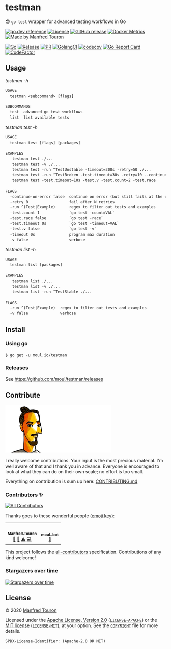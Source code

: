 # testman

😎 `go test` wrapper for advanced testing workflows in Go

[![go.dev reference](https://img.shields.io/badge/go.dev-reference-007d9c?logo=go&logoColor=white)](https://pkg.go.dev/moul.io/testman)
[![License](https://img.shields.io/badge/license-Apache--2.0%20%2F%20MIT-%2397ca00.svg)](https://github.com/moul/testman/blob/master/COPYRIGHT)
[![GitHub release](https://img.shields.io/github/release/moul/testman.svg)](https://github.com/moul/testman/releases)
[![Docker Metrics](https://images.microbadger.com/badges/image/moul/testman.svg)](https://microbadger.com/images/moul/testman)
[![Made by Manfred Touron](https://img.shields.io/badge/made%20by-Manfred%20Touron-blue.svg?style=flat)](https://manfred.life/)

[![Go](https://github.com/moul/testman/workflows/Go/badge.svg)](https://github.com/moul/testman/actions?query=workflow%3AGo)
[![Release](https://github.com/moul/testman/workflows/Release/badge.svg)](https://github.com/moul/testman/actions?query=workflow%3ARelease)
[![PR](https://github.com/moul/testman/workflows/PR/badge.svg)](https://github.com/moul/testman/actions?query=workflow%3APR)
[![GolangCI](https://golangci.com/badges/github.com/moul/testman.svg)](https://golangci.com/r/github.com/moul/testman)
[![codecov](https://codecov.io/gh/moul/testman/branch/master/graph/badge.svg)](https://codecov.io/gh/moul/testman)
[![Go Report Card](https://goreportcard.com/badge/moul.io/testman)](https://goreportcard.com/report/moul.io/testman)
[![CodeFactor](https://www.codefactor.io/repository/github/moul/testman/badge)](https://www.codefactor.io/repository/github/moul/testman)


## Usage

*testman -h*

[embedmd]:# (.tmp/root-usage.txt)
```txt
USAGE
  testman <subcommand> [flags]

SUBCOMMANDS
  test  advanced go test workflows
  list  list available tests
```

*testman test -h*

[embedmd]:# (.tmp/test-usage.txt)
```txt
USAGE
  testman test [flags] [packages]

EXAMPLES
   testman test ./...
   testman test -v ./...
   testman test -run ^TestUnstable -timeout=300s -retry=50 ./...
   testman test -run ^TestBroken -test.timeout=30s -retry=10 --continue-on-error ./...
   testman test -test.timeout=10s -test.v -test.count=2 -test.race

FLAGS
  -continue-on-error false  continue on error (but still fails at the end)
  -retry 0                  fail after N retries
  -run ^(Test|Example)      regex to filter out tests and examples
  -test.count 1             `go test -count=VAL`
  -test.race false          `go test -race`
  -test.timeout 0s          `go test -timeout=VAL`
  -test.v false             `go test -v`
  -timeout 0s               program max duration
  -v false                  verbose
```

*testman list -h*

[embedmd]:# (.tmp/list-usage.txt)
```txt
USAGE
  testman list [packages]

EXAMPLES
   testman list ./...
   testman list -v ./...
   testman list -run ^TestStable ./...

FLAGS
  -run ^(Test|Example)  regex to filter out tests and examples
  -v false              verbose
```

## Install

### Using go

```console
$ go get -u moul.io/testman
```

### Releases

See https://github.com/moul/testman/releases

## Contribute

![Contribute <3](https://raw.githubusercontent.com/moul/moul/master/contribute.gif)

I really welcome contributions. Your input is the most precious material. I'm well aware of that and I thank you in advance. Everyone is encouraged to look at what they can do on their own scale; no effort is too small.

Everything on contribution is sum up here: [CONTRIBUTING.md](./CONTRIBUTING.md)

### Contributors ✨

<!-- ALL-CONTRIBUTORS-BADGE:START - Do not remove or modify this section -->
[![All Contributors](https://img.shields.io/badge/all_contributors-2-orange.svg)](#contributors)
<!-- ALL-CONTRIBUTORS-BADGE:END -->

Thanks goes to these wonderful people ([emoji key](https://allcontributors.org/docs/en/emoji-key)):

<!-- ALL-CONTRIBUTORS-LIST:START - Do not remove or modify this section -->
<!-- prettier-ignore-start -->
<!-- markdownlint-disable -->
<table>
  <tr>
    <td align="center"><a href="http://manfred.life"><img src="https://avatars1.githubusercontent.com/u/94029?v=4" width="100px;" alt=""/><br /><sub><b>Manfred Touron</b></sub></a><br /><a href="#maintenance-moul" title="Maintenance">🚧</a> <a href="https://github.com/moul/testman/commits?author=moul" title="Documentation">📖</a> <a href="https://github.com/moul/testman/commits?author=moul" title="Tests">⚠️</a> <a href="https://github.com/moul/testman/commits?author=moul" title="Code">💻</a></td>
    <td align="center"><a href="https://manfred.life/moul-bot"><img src="https://avatars1.githubusercontent.com/u/41326314?v=4" width="100px;" alt=""/><br /><sub><b>moul-bot</b></sub></a><br /><a href="#maintenance-moul-bot" title="Maintenance">🚧</a></td>
  </tr>
</table>

<!-- markdownlint-enable -->
<!-- prettier-ignore-end -->
<!-- ALL-CONTRIBUTORS-LIST:END -->

This project follows the [all-contributors](https://github.com/all-contributors/all-contributors) specification. Contributions of any kind welcome!

### Stargazers over time

[![Stargazers over time](https://starchart.cc/moul/testman.svg)](https://starchart.cc/moul/testman)

## License

© 2020 [Manfred Touron](https://manfred.life)

Licensed under the [Apache License, Version 2.0](https://www.apache.org/licenses/LICENSE-2.0) ([`LICENSE-APACHE`](LICENSE-APACHE)) or the [MIT license](https://opensource.org/licenses/MIT) ([`LICENSE-MIT`](LICENSE-MIT)), at your option. See the [`COPYRIGHT`](COPYRIGHT) file for more details.

`SPDX-License-Identifier: (Apache-2.0 OR MIT)`
